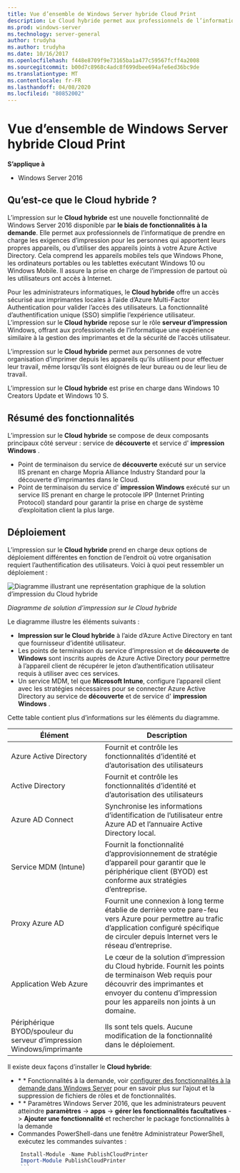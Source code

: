 ```yaml
---
title: Vue d’ensemble de Windows Server hybride Cloud Print
description: Le Cloud hybride permet aux professionnels de l’informatique de prendre en charge les exigences d’impression pour les BYOD ou les appareils joints à un domaine.
ms.prod: windows-server
ms.technology: server-general
author: trudyha
ms.author: trudyha
ms.date: 10/16/2017
ms.openlocfilehash: f448e8709f9e73165ba1a477c59567fcff4a2008
ms.sourcegitcommit: b00d7c8968c4adc8f699dbee694afe6ed36bc9de
ms.translationtype: MT
ms.contentlocale: fr-FR
ms.lasthandoff: 04/08/2020
ms.locfileid: "80852002"
---
```

# <a name="windows-server-hybrid-cloud-print-overview"></a>Vue d’ensemble de Windows Server hybride Cloud Print

**S’applique à**
-   Windows Server 2016

## <a name="what-is-hybrid-cloud-print"></a>Qu’est-ce que le Cloud hybride ?
L’impression sur le **Cloud hybride** est une nouvelle fonctionnalité de Windows Server 2016 disponible par **le biais de fonctionnalités à la demande**. Elle permet aux professionnels de l’informatique de prendre en charge les exigences d’impression pour les personnes qui apportent leurs propres appareils, ou d’utiliser des appareils joints à votre Azure Active Directory. Cela comprend les appareils mobiles tels que Windows Phone, les ordinateurs portables ou les tablettes exécutant Windows 10 ou Windows Mobile. Il assure la prise en charge de l’impression de partout où les utilisateurs ont accès à Internet.

Pour les administrateurs informatiques, le **Cloud hybride** offre un accès sécurisé aux imprimantes locales à l’aide d’Azure Multi-Factor Authentication pour valider l’accès des utilisateurs. La fonctionnalité d’authentification unique (SSO) simplifie l’expérience utilisateur. L’impression sur le **Cloud hybride** repose sur le rôle **serveur d’impression** Windows, offrant aux professionnels de l’informatique une expérience similaire à la gestion des imprimantes et de la sécurité de l’accès utilisateur.

L’impression sur le **Cloud hybride** permet aux personnes de votre organisation d’imprimer depuis les appareils qu’ils utilisent pour effectuer leur travail, même lorsqu’ils sont éloignés de leur bureau ou de leur lieu de travail.

L’impression sur le **Cloud hybride** est prise en charge dans Windows 10 Creators Update et Windows 10 S.
 
## <a name="feature-summary"></a>Résumé des fonctionnalités
L’impression sur le **Cloud hybride** se compose de deux composants principaux côté serveur : service de **découverte** et service d' **impression Windows** .
- Point de terminaison du service de **découverte** exécuté sur un service IIS prenant en charge Mopria Alliance Industry Standard pour la découverte d’imprimantes dans le Cloud.
- Point de terminaison du service d' **impression Windows** exécuté sur un service IIS prenant en charge le protocole IPP (Internet Printing Protocol) standard pour garantir la prise en charge de système d’exploitation client la plus large.

## <a name="deployment"></a>Déploiement
L’impression sur le **Cloud hybride** prend en charge deux options de déploiement différentes en fonction de l’endroit où votre organisation requiert l’authentification des utilisateurs. Voici à quoi peut ressembler un déploiement :

![Diagramme illustrant une représentation graphique de la solution d’impression du Cloud hybride](../media/hybrid-cloud-print/wshcp-deployment-options.png)

*Diagramme de solution d’impression sur le Cloud hybride*

Le diagramme illustre les éléments suivants :
- **Impression sur le Cloud hybride** à l’aide d’Azure Active Directory en tant que fournisseur d’identité utilisateur. 
- Les points de terminaison du service d’impression et de **découverte** de **Windows** sont inscrits auprès de Azure Active Directory pour permettre à l’appareil client de récupérer le jeton d’authentification utilisateur requis à utiliser avec ces services. 
- Un service MDM, tel que **Microsoft Intune**, configure l’appareil client avec les stratégies nécessaires pour se connecter Azure Active Directory au service de **découverte** et de service d' **impression Windows** .

Cette table contient plus d’informations sur les éléments du diagramme.  

| Élément | Description |
| ------- | ----------- |
| Azure Active Directory  | Fournit et contrôle les fonctionnalités d’identité et d’autorisation des utilisateurs |
| Active Directory        | Fournit et contrôle les fonctionnalités d’identité et d’autorisation des utilisateurs |
| Azure AD Connect  | Synchronise les informations d’identification de l’utilisateur entre Azure AD et l’annuaire Active Directory local. |
| Service MDM (Intune) | Fournit la fonctionnalité d’approvisionnement de stratégie d’appareil pour garantir que le périphérique client (BYOD) est conforme aux stratégies d’entreprise. |
| Proxy Azure AD | Fournit une connexion à long terme établie de derrière votre pare-feu vers Azure pour permettre au trafic d’application configuré spécifique de circuler depuis Internet vers le réseau d’entreprise. |
| Application Web Azure | Le cœur de la solution d’impression du Cloud hybride. Fournit les points de terminaison Web requis pour découvrir des imprimantes et envoyer du contenu d’impression pour les appareils non joints à un domaine. |
| Périphérique BYOD/spouleur du serveur d’impression Windows/imprimante | Ils sont tels quels. Aucune modification de la fonctionnalité dans le déploiement. |

Il existe deux façons d’installer le **Cloud hybride**:
- \* * Fonctionnalités à la demande, voir [configurer des fonctionnalités à la demande dans Windows Server](https://docs.microsoft.com/windows-server/administration/server-manager/configure-features-on-demand-in-windows-server) pour en savoir plus sur l’ajout et la suppression de fichiers de rôles et de fonctionnalités. 
- \* * Paramètres Windows Server 2016, que les administrateurs peuvent atteindre **paramètres** -> **apps** -> **gérer les fonctionnalités facultatives** -> **Ajouter une fonctionnalité** et rechercher le package fonctionnalités à la demande 
- Commandes PowerShell-dans une fenêtre Administrateur PowerShell, exécutez les commandes suivantes :

```PowerShell
    Install-Module -Name PublishCloudPrinter
    Import-Module PublishCloudPrinter
    ```
